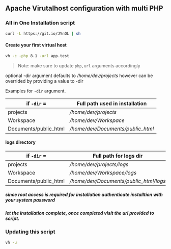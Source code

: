 ## Apache Virutalhost configuration with multi PHP

### All in One Installation script

```sh
curl -L https://git.io/JYnOL | sh
```

#### Create your first virtual host
```sh
vh -c -php 8.1 -url app.test
```
> Note: make sure to update `php,url` arguments accordingly

optional -dir argument defaults to */home/dev/projects* however can be overrided by providing a value to -dir

Examples for `-dir` argument.

| if `-dir` = | Full path used in installation |
| ------ | ------ |
| projects | */home/dev/projects* |
| Workspace | */home/dev/Workspace* |
| Documents/public_html | */home/dev/Documents/public_html* |

#### logs directory
| if `-dir` = | Full path for logs dir |
| ------ | ------ |
| projects | */home/dev/projects/logs* |
| Workspace | */home/dev/Workspace/logs* |
| Documents/public_html | */home/dev/Documents/public_html/logs* |

##### since root access is required for installation authenticate installtion with your system password

##### let the installation complete, once completed visit the url provided to script.

### Updating this script 

```sh
vh -u
```
